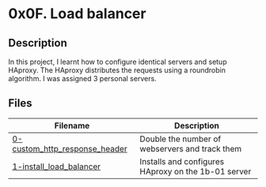 # 0x0F. Load balancer

## Description

In this project, I learnt how to configure identical servers and setup HAproxy. The HAproxy distributes the requests using a roundrobin algorithm.
I was assigned 3 personal servers.


## Files

| Filename        | Description|
| -------------   | ------------- |
| [0-custom_http_response_header](--) | Double the number of webservers and track them |
| [1-install_load_balancer](--) | Installs and configures HAproxy on the 1b-01 server |
